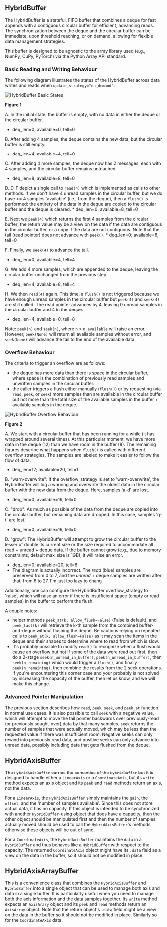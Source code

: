 ## HybridBuffer

The HybridBuffer is a stateful, FIFO buffer that combines a deque for fast appends with a contiguous circular buffer for efficient, advancing reads. The synchronization between the deque and the circular buffer can be immediate, upon threshold reaching, or on demand, allowing for flexible data management strategies.

This buffer is designed to be agnostic to the array library used (e.g., NumPy, CuPy, PyTorch) via the Python Array API standard.

### Basic Reading and Writing Behaviour

The following diagram illustrates the states of the HybridBuffer across data writes and reads when `update_strategy="on_demand"`:

![HybridBuffer Basic States](img/HybridBufferBasic.svg)

**Figure 1**

A. In the initial state, the buffer is empty, with no data in either the deque or the circular buffer.
   * deq_len=0; available=0, tell=0

B. After adding 4 samples, the deque contains the new data, but the circular buffer is still empty.
   * deq_len=4; available=4, tell=0

C. After adding 4 more samples, the deque now has 2 messages, each with 4 samples, and the circular buffer remains untouched.
   * deq_len=8; available=8, tell=0

D. D-F depict a single call to `read(4)` which is implemented as calls to other methods. If we don't have 4 unread samples in the circular buffer, but we do have >= 4 samples 'available' (i.e., from the deque), then a `flush()` is performed: the entirety of the data in the deque are copied to the circular buffer and the deque is cleared.
    * deq_len=0; available=8, tell=0

E. Next we `peek(4)` which returns the first 4 samples from the circular buffer; the return value may be a view on the data if the data are contiguous in the circular buffer, or a copy if the data are not contiguous. Note that the tail (read pointer) does not advance with `peek()`.
    * deq_len=0; available=8, tell=0

F. Finally, we `seek(4)` to advance the tail.
   * deq_len=0; available=4, tell=4

G. We add 4 more samples, which are appended to the deque, leaving the circular buffer unchanged from the previous step.
   * deq_len=4; available=8, tell=4

H. We then `read(4)` again. This time, a `flush()` is not triggered because we have enough unread samples in the circular buffer but `peek(4)` and `seek(4)` are still called. The read pointer advances by 4, leaving 0 unread samples in the circular buffer and 4 in the deque.
   * deq_len=4; available=0, tell=8

Note: `peek(n)` and `seek(n)`, where `n` > `n_available` will raise an error. However, `peek(None)` will return all available samples without error, and `seek(None)` will advance the tail to the end of the available data.

### Overflow Behaviour

The criteria to trigger an overflow are as follows:
* the deque has more data than there is space in the circular buffer, where space is the combination of previously read samples and unwritten samples in the circular buffer.
* the caller triggers a flush either manually (`flush()`) or by requesting (via `read`, `peek`, or `seek`) more samples than are available in the circular buffer but not more than the total size of the available samples in the buffer + available samples in the deque.

![HybridBuffer Overflow Behaviour](img/HybridBufferOverflow.svg)

**Figure 2**

A. We start with a circular buffer that has been running for a while (it has wrapped around several times). At this particular moment, we have more data in the deque (12) than we have room in the buffer (8). The remaining figures describe what happens when `flush()` is called with different overflow strategies. The samples are labeled to make it easier to follow the flow of data.
   * deq_len=12; available=20, tell=1

B. "warn-overwrite": If the overflow_strategy is set to 'warn-overwrite', the HybridBuffer will log a warning and overwrite the oldest data in the circular buffer with the new data from the deque. Here, samples 'a-d' are lost.
   * deq_len=0; available=16, tell=0

C. "drop": As much as possible of the data from the deque are copied into the circular buffer, but remaining data are dropped. In this case, samples 'q-t' are lost.
   * deq_len=0; available=16, tell=0

D. "grow": The HybridBuffer will attempt to grow the circular buffer to the lesser of double its current size or the size required to accommodate all read + unread + deque data. If the buffer cannot grow (e.g., due to memory constraints; default max_size is 1GB), it will raise an error.
   * deq_len=0; available=20, tell=8
   * The diagram is actually incorrect. The _read_ (blue) samples are preserved from 0 to 7, and the _unread_ + deque samples are written after that, from 8 to 27. I'm just too lazy to chang

Additionally, one can configure the HybridBuffer overflow_strategy to 'raise', which will raise an error if there is insufficient space (empty or read samples) in the buffer to perform the flush.

A couple notes:

* helper methods `peek_at(k, allow_flush=False)` (False is default), and `peek_last(k)` will retrieve the k-th sample from the combined buffer-and-deque without flushing the deque. Be cautious relying on repeated calls to `peek_at(k, allow_flush=False)` as it may scan the items in the deque and their shapes to determine where to read from which is slow.
* It's probably possible to modify `read()` to recognize when a flush would cause an overflow but not if some of the data were read out first, then do a 2-stage `seek(n_unread_in_buffer)`, `peek(n_unread_in_buffer)`, then `seek(n_remaining)` which would trigger a `flush()`, and finally `peek(n_remaining)`, then combine the results from the 2 seek operations. If you're encountering this corner case and your probably is not solved by increasing the capacity of the buffer, then let us know, and we will make this change. 

### Advanced Pointer Manipulation

The previous section describes how `read`, `peek`, `seek`, and `peek_at` function in normal use cases. It is also possible to call `seek` with a negative value, which will attempt to move the tail pointer backwards over previously-read (or previously sought-over) data by that many samples. `seek` returns the number of samples that were actually moved, which may be less than the requested value if there was insufficient room. Negative seeks can only rewind into previously read data, and positive seeks can only advance into unread data, possibly including data that gets flushed from the deque.

## HybridAxisBuffer

The `HybridAxisBuffer` carries the semantics of the `HybridBuffer` but it is designed to handle either a `LinearAxis` or a `CoordinateAxis`, but its `write` method expects an axis object and its `peek` and `read` methods return an axis, not the data.

For a `LinearAxis`, the `HybridAxisBuffer` simply maintains the `gain`, the `offset`, and the 'number of samples available'. Since this does not store actual data, it has no capacity. If this object is intended to be synchronized with another `HybridBuffer`-using object that does have a capacity, then the other object should be manipulated first and then the number of samples actually moved should be used to call the `HybridAxisBuffer`'s methods, otherwise these objects will be out of sync.

For a `CoordinateAxis`, the `HybridAxisBuffer` maintains the `data` in a `HybridBuffer` and thus behaves like a `HybridBuffer` with respect to the capacity. The returned `CoordinateAxis` object might have its `.data` field as a view on the data in the buffer, so it should not be modified in place.

## HybridAxisArrayBuffer

This is a convenience class that combines the `HybridAxisBuffer` and `HybridBuffer` into a single object that can be used to manage both axis and data in a single buffer. It is particularly useful when you need to manage both the axis information and the data samples together. Its `write` method expects an `AxisArary` object and its `peek` and `read` methods return an `AxisArray` object. Note that the return object's `.data` field might be a view on the data in the buffer so it should not be modified in place. Similarly so for the `CoordinateAxis` data.

